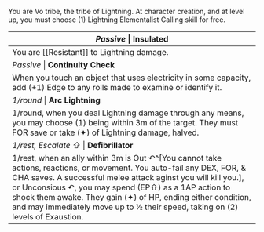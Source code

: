 You are Vo tribe, the tribe of Lightning. At character creation, and at level up, you must choose (1) Lightning Elementalist Calling skill for free.

| *Passive* \| **Insulated**                                                                                                                                                                                                                                                                                                                                                                        |
| ------------------------------------------------------------------------------------------------------------------------------------------------------------------------------------------------------------------------------------------------------------------------------------------------------------------------------------------------------------------------------------------------- |
| You are [[Resistant]] to Lightning damage.                                                                                                                                                                                                                                                                                                                                                        |
| *Passive* \| **Continuity Check**                                                                                                                                                                                                                                                                                                                                                                 |
| When you touch an object that uses electricity in some capacity, add (+1) Edge to any rolls made to examine or identify it.                                                                                                                                                                                                                                                                       |
| *1/round* \| **Arc Lightning**                                                                                                                                                                                                                                                                                                                                                                    |
| 1/round, when you deal Lightning damage through any means, you may choose (1) being within 3m of the target. They must FOR save or take (✦) of Lightning damage, halved.                                                                                                                                                                                                                          |
| *1/rest, Escalate ⇧* \| **Defibrillator**                                                                                                                                                                                                                                                                                                                                                         |
| 1/rest, when an ally within 3m is Out ↶^[You cannot take actions, reactions, or movement. You auto-fail any DEX, FOR, & CHA saves. A successful melee attack aginst you will kill you.], or Unconsious ↶, you may spend (EP⇧) as a 1AP action to shock them awake. They gain (✦) of HP, ending either condition, and may immediately move up to ½ their speed, taking on (2) levels of Exaustion. |
